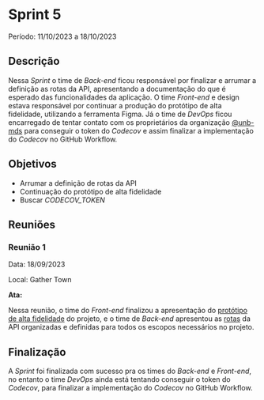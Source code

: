 # Sprint 5

Período: 11/10/2023 a 18/10/2023

## Descrição

Nessa _Sprint_ o time de _Back-end_ ficou responsável por finalizar e arrumar a definição as rotas da API, apresentando a documentação do que é esperado das funcionalidades da aplicação. O time _Front-end_ e design estava responsável por continuar a produção do protótipo de alta fidelidade, utilizando a ferramenta Figma. Já o time de _DevOps_ ficou encarregado de tentar contato com os proprietários da organização [@unb-mds](https://github.com/unb-mds) para conseguir o token do _Codecov_ e assim finalizar a implementação do _Codecov_ no GitHub Workflow.

## Objetivos

- Arrumar a definição de rotas da API
- Continuação do protótipo de alta fidelidade
- Buscar *CODECOV_TOKEN*

## Reuniões

### Reunião 1

Data: 18/09/2023

Local: Gather Town

**Ata:**

Nessa reunião, o time do _Front-end_ finalizou a apresentação do [protótipo de alta fidelidade](https://www.figma.com/proto/o5Ffh1fWmmQz7KcDGuHrVP/Sua-grade-UNB?type=design&node-id=16-2775&scaling=scale-down&page-id=0%3A1&mode=design&t=vdtHhHY0NWBuOQwZ-1) do projeto, e o time de _Back-end_ apresentou as [rotas](https://unb-mds.github.io/2023-2-Squad11/api/) da API organizadas e definidas para todos os escopos necessários no projeto.

## Finalização

A _Sprint_ foi finalizada com sucesso pra os times do _Back-end_ e _Front-end_, no entanto o time _DevOps_ ainda está tentando conseguir o token do _Codecov_, para finalizar a implementação do _Codecov_ no GitHub Workflow.
